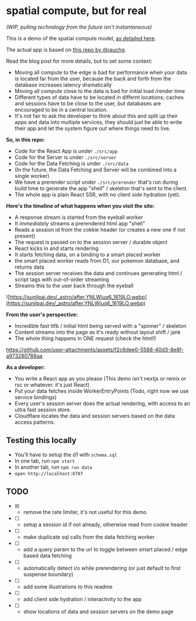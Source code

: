 # spatial compute, but for real

_(WIP, pulling technology from the future isn't instantaneous)_

This is a demo of the spatial compute model, [as detailed here](https://sunilpai.dev/posts/spatial-compute/).

The actual app is based on [this repo by @rauchg](https://github.com/rauchg/how-is-this-not-illegal/).

Read the blog post for more details, but to set some context:

- Moving all compute to the edge is bad for performance when your data is located far from the user, because the back and forth from the database increases latency dramatically
- Moving all compute close to the data is bad for initial load /render time
- Different types of data have to be located in differnt locations; caches and sessions have to be close to the user, but databases are encouraged to be in a central location.
- It's not fair to ask the developer to think about this and split up their apps and data into multiple services, they should just be able to write their app and let the system figure out where things need to live.

**So, in this repo:**

- Code for the React App is under `./src/app`
- Code for the Server is under `./src/server`
- Code for the Data Fetching is under `./src/data`
- (In the future, the Data Fetching and Server will be combined into a single worker)
- We have a prerender script under `./src/prerender` that's run during build time to generate the app "shell" / skeleton that's sent to the client.
- The whole app is plain React SSR, with no client side hydration (yet).

**Here's the timeline of what happens when you visit the site:**

- A response stream is started from the eyeball worker
- It _immediately_ streams a prerendered html app "shell"
- Reads a session id from the cokkie header (or creates a new one if not present)
- The request is passed on to the session server / durable object
- React kicks in and starts rendering
- It starts fetching data, on a binding to a smart placed worker
- the smart placed worker reads from D1, our pokemon database, and returns data
- The session server receives the data and continues generating html / script tags with out-of-order streaming
- Streams this to the user back through the eyeball

![https://sunilpai.dev/_astro/after.YNLWiuq6_1619LO.webp](https://sunilpai.dev/_astro/after.YNLWiuq6_1619LO.webp)

**From the user's perspective:**

- Incredible fast ttfb / initial html being served with a "spinner" / skeleton
- Content streams into the page as it's ready without layout shift / jank
- The whole thing happens in ONE request (check the html!)


https://github.com/user-attachments/assets/f2c6dee0-5588-40d3-8e8f-a973280788aa


**As a developer:**

- You write a React app as you please (This demo isn't nextjs or remix or rsc or whatever. it's just React)
- Put your data fetches inside WorkerEntryPoints (Todo, right now we use service bindings)
- Every user's session server does the actual rendering, with access to an ultra fast session store.
- Cloudflare locates the data and session servers based on the data access patterns.

## Testing this locally

- You'll have to setup the d1 with `schema.sql`
- In one tab, run `npm start`
- In another tab, run `npm run data`
- `open http://localhost:8787`

## TODO

- [x] - remove the rate limiter, it's not useful for this demo
- [ ] - setup a session id if not already, otherwise read from cookie header
- [ ] - make duplicate sql calls from the data fetching worker
- [ ] - add a query param to the url to toggle between smart placed / edge based data fetching
- [ ] - automatically detect i/o while prerendering (or just default to first suspense boundary)
- [ ] - add some illustrations to this readme
- [ ] - add client side hydration / interactivity to the app
- [ ] - show locations of data and session servers on the demo page
